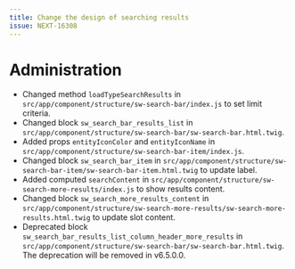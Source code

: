 ```yaml
---
title: Change the design of searching results
issue: NEXT-16308
---
```

# Administration
* Changed method `loadTypeSearchResults` in `src/app/component/structure/sw-search-bar/index.js` to set limit criteria.
* Changed block `sw_search_bar_results_list` in `src/app/component/structure/sw-search-bar/sw-search-bar.html.twig`. 
* Added props `entityIconColor` and `entityIconName` in `src/app/component/structure/sw-search-bar-item/index.js`.
* Changed block `sw_search_bar_item` in `src/app/component/structure/sw-search-bar-item/sw-search-bar-item.html.twig` to update label.
* Added computed `searchContent` in `src/app/component/structure/sw-search-more-results/index.js` to show results content.
* Changed block `sw_search_more_results_content` in `src/app/component/structure/sw-search-more-results/sw-search-more-results.html.twig` to update slot content.
* Deprecated block `sw_search_bar_results_list_column_header_more_results` in `src/app/component/structure/sw-search-bar/sw-search-bar.html.twig`. The deprecation will be removed in v6.5.0.0.
